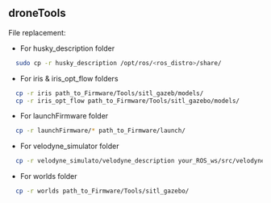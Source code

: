 ## droneTools

File replacement:

- For husky_description folder
```bash
  sudo cp -r husky_description /opt/ros/<ros_distro>/share/
  ```

- For iris & iris_opt_flow folders
```bash
  cp -r iris path_to_Firmware/Tools/sitl_gazeb/models/
  cp -r iris_opt_flow path_to_Firmware/Tools/sitl_gazebo/models/
  ```
- For launchFirmware folder
```bash
  cp -r launchFirmware/* path_to_Firmware/launch/
  ```
- For velodyne_simulator folder
```bash
  cp -r velodyne_simulato/velodyne_description your_ROS_ws/src/velodyne_simulator/
  ```
- For worlds folder
```bash
  cp -r worlds path_to_Firmware/Tools/sitl_gazebo/
  ```
